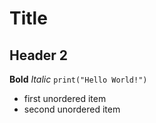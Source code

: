 # Title
## Header 2

**Bold** _Italic_ `print("Hello World!")`
 
 - first unordered item
 - second unordered item



